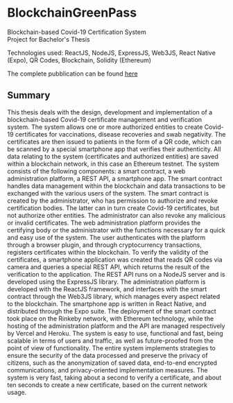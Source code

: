# BlockchainGreenPass

Blockchain-based Covid-19 Certification System  
Project for Bachelor's Thesis

Technologies used: ReactJS, NodeJS, ExpressJS, Web3JS, React Native (Expo), QR Codes, Blockchain, Solidity (Ethereum)

The complete pubblication can be found [here](https://www.tesionline.it/default/tesi.asp?idt=57161&forceCom=y)

## Summary
This thesis deals with the design, development and implementation of a blockchain-based Covid-19 certificate management and verification system. The system allows one or more authorized entities to create Covid-19 certificates for vaccinations, disease recoveries and swab negativity. The certificates are then issued to patients in the form of a QR code, which can be scanned by a special smartphone app that verifies their authenticity. All data relating to the system (certificates and authorized entities) are saved within a blockchain network, in this case an Ethereum testnet. The system consists of the following components: a smart contract, a web administration platform, a REST API, a smartphone app. The smart contract handles data management within the blockchain and data transactions to be exchanged with the various users of the system. The smart contract is created by the administrator, who has permission to authorize and revoke certification bodies. The latter can in turn create Covid-19 certificates, but not authorize other entities. The administrator can also revoke any malicious or invalid certificates. The web administration platform provides the certifying body or the administrator with the functions necessary for a quick and easy use of the system. The user authenticates with the platform through a browser plugin, and through cryptocurrency transactions, registers certificates within the blockchain. To verify the validity of the certificates, a smartphone application was created that reads QR codes via camera and queries a special REST API, which returns the result of the verification to the application. The REST API runs on a NodeJS server and is developed using the ExpressJS library. The administration platform is developed with the ReactJS framework, and interfaces with the smart contract through the Web3JS library, which manages every aspect related to the blockchain. The smartphone app is written in React Native, and distributed through the Expo suite. The deployment of the smart contract took place on the Rinkeby network, with Ethereum technology, while the hosting of the administration platform and the API are managed respectively by Vercel and Heroku. The system is easy to use, functional and fast, being scalable in terms of users and traffic, as well as future-proofed from the point of view of functionality. The entire system implements strategies to ensure the security of the data processed and preserve the privacy of citizens, such as the anonymization of saved data, end-to-end encrypted communications, and privacy-oriented implementation measures. The system is very fast, taking about a second to verify a certificate, and about ten seconds to create a new certificate, based on the current network usage.
